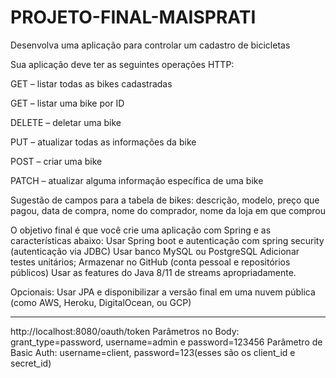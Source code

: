 # PROJETO-FINAL-MAISPRATI
Desenvolva uma aplicação para controlar um cadastro de bicicletas

Sua aplicação deve ter as seguintes operações HTTP:

GET – listar todas as bikes cadastradas

GET – listar uma bike por ID

DELETE – deletar uma bike

PUT – atualizar todas as informações da bike

POST – criar uma bike

PATCH – atualizar alguma informação específica de uma bike

Sugestão de campos para a tabela de bikes: descrição, modelo, preço que pagou, data de compra, nome do comprador, nome da loja em que comprou

O objetivo final é que você crie uma aplicação com Spring e as características abaixo: Usar Spring boot e autenticação com spring security (autenticação via JDBC) Usar banco MySQL ou PostgreSQL Adicionar testes unitários; Armazenar no GitHub (conta pessoal e repositórios públicos) Usar as features do Java 8/11 de streams apropriadamente.

Opcionais: Usar JPA e disponibilizar a versão final em uma nuvem pública (como AWS, Heroku, DigitalOcean, ou GCP)

------------------------------------------------------------------------------------------------------------------------
http://localhost:8080/oauth/token
Parâmetros no Body: grant_type=password, username=admin e password=123456
Parâmetro de Basic Auth: username=client, password=123(esses são os client_id e secret_id)
